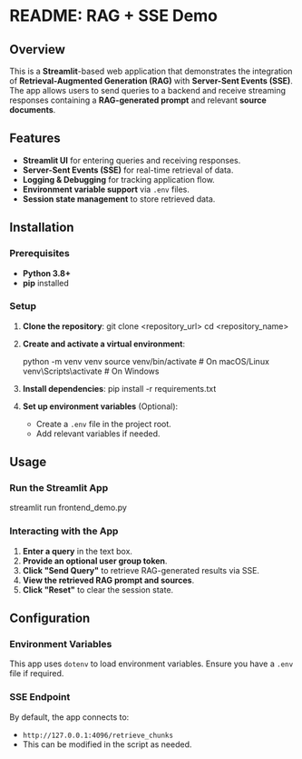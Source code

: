 # README: RAG + SSE Demo

## Overview
This is a **Streamlit**-based web application that demonstrates the integration of **Retrieval-Augmented Generation (RAG)** with **Server-Sent Events (SSE)**. The app allows users to send queries to a backend and receive streaming responses containing a **RAG-generated prompt** and relevant **source documents**.

## Features
- **Streamlit UI** for entering queries and receiving responses.
- **Server-Sent Events (SSE)** for real-time retrieval of data.
- **Logging & Debugging** for tracking application flow.
- **Environment variable support** via `.env` files.
- **Session state management** to store retrieved data.

## Installation

### Prerequisites
- **Python 3.8+**
- **pip** installed

### Setup
1. **Clone the repository**:
   git clone <repository_url>
   cd <repository_name>

2. **Create and activate a virtual environment**:
   
   python -m venv venv
   source venv/bin/activate  # On macOS/Linux
   venv\Scripts\activate  # On Windows

3. **Install dependencies**:
   pip install -r requirements.txt

4. **Set up environment variables** (Optional):
   - Create a `.env` file in the project root.
   - Add relevant variables if needed.

## Usage

### Run the Streamlit App
streamlit run frontend_demo.py


### Interacting with the App
1. **Enter a query** in the text box.
2. **Provide an optional user group token**.
3. **Click "Send Query"** to retrieve RAG-generated results via SSE.
4. **View the retrieved RAG prompt and sources**.
5. **Click "Reset"** to clear the session state.

## Configuration

### Environment Variables
This app uses `dotenv` to load environment variables. Ensure you have a `.env` file if required.

### SSE Endpoint
By default, the app connects to:
- `http://127.0.0.1:4096/retrieve_chunks`
- This can be modified in the script as needed.